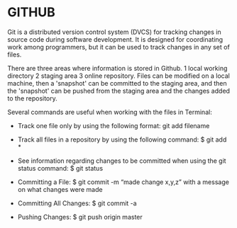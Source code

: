 # GITHUB


Git is a distributed version control system (DVCS)  for tracking changes in source code during software development. It is designed for coordinating work among programmers, but it can be used to track changes in any set of files.

There are three areas where information is stored in Github.  1 local working directory 2 staging area 3 online repository.  Files can be modified on a local machine, then a 'snapshot' can be committed to the staging area, and then the 'snapshot' can be pushed from the staging area and the changes added to the repository.

Several commands are useful when working with the files in Terminal:

- Track one file only by using the following format: git add filename

- Track all files in a repository by using the following command: $ git add *

- See information regarding changes to be committed when using the git status command: $ git status

- Committing a File: $ git commit -m “made change x,y,z” with a message on what changes were made

- Committing All Changes: $ git commit -a

- Pushing Changes: $ git push origin master
